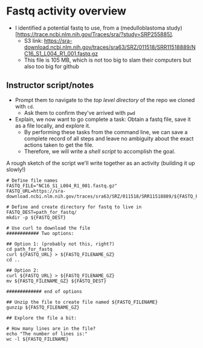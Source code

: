 # Fastq activity overview

+ I identified a potential fastq to use, from a (medulloblastoma study)[https://trace.ncbi.nlm.nih.gov/Traces/sra/?study=SRP255885].
  + S3 link: https://sra-download.ncbi.nlm.nih.gov/traces/sra63/SRZ/011518/SRR11518889/NC16_S1_L004_R1_001.fastq.gz
  + This file is 105 MB, which is not too big to slam their computers but also too big for github


## Instructor script/notes

+ Prompt them to navigate to the _top level directory_ of the repo we cloned with `cd`. 
	+ Ask them to confirm they've arrived with `pwd`
+ Explain, we now want to go complete a task: Obtain a fastq file, save it as a file locally, and explore it. 
  + By performing these tasks from the command line, we can save a complete record of all steps and leave no ambiguity about the exact actions taken to get the file.
  + Therefore, we will write a _shell script_ to accomplish the goal.


A rough sketch of the script we'll write together as an activity (building it up slowly!)

```
# Define file names
FASTQ_FILE="NC16_S1_L004_R1_001.fastq.gz"
FASTQ_URL=https://sra-download.ncbi.nlm.nih.gov/traces/sra63/SRZ/011518/SRR11518889/${FASTQ_FILENAME_GZ}

# Define and create directory for fastq to live in
FASTQ_DEST=path_for_fastq/ 
mkdir -p ${FASTQ_DEST} 

# Use curl to download the file
############ Two options:

## Option 1: (probably not this, right?)
cd path_for_fastq
curl ${FASTQ_URL} > ${FASTQ_FILENAME_GZ}
cd ..

## Option 2:
curl ${FASTQ_URL} > ${FASTQ_FILENAME_GZ}
mv ${FASTQ_FILENAME_GZ} ${FASTQ_DEST}

############# end of options

## Unzip the file to create file named ${FASTQ_FILENAME}
gunzip ${FASTQ_FILENAME_GZ} 

## Explore the file a bit:

# How many lines are in the file?
echo "The number of lines is:"
wc -l ${FASTQ_FILENAME}
``` 

